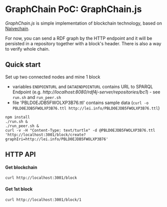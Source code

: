 # GraphChain PoC: GraphChain.js

*GraphChain.js* is simple implementation of blockchain technology, based on [Naivechain](https://github.com/lhartikk/naivechain).

For now, you can send a RDF graph by the HTTP endpoint and it will be persisted in a repository together with a block's header.  There is also a way to verify whole chain.

## Quick start

Set up two connected nodes and mine 1 block
- variables `ENDPOINTURL` and `DATAENDPOINTURL` contains URL to SPARQL Endpoint  (e.g. *http://localhost:8080/rdf4j-server/repositories/bc1*) - see `run.sh` and `run_peer.sh`
- file 'PBLD0EJDB5FWOLXP3B76.ttl' contains sample data (`curl -o PBLD0EJDB5FWOLXP3B76.ttl http://lei.info/PBLD0EJDB5FWOLXP3B76.ttl`)

```
npm install
./run.sh &
./run_peer.sh &
curl -v -H "Content-Type: text/turtle" -d @PBLD0EJDB5FWOLXP3B76.ttl 'http://localhost:3001/block/create?graphIri=http://lei.info/PBLD0EJDB5FWOLXP3B76'
```

## HTTP API

#### Get blockchain

```
curl http://localhost:3001/block
```

#### Get 1st block

```
curl http://localhost:3001/block/1
```

